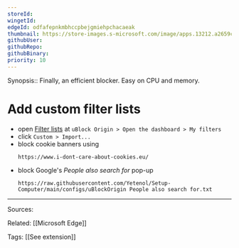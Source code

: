```yaml
---
storeId: 
wingetId:
edgeId: odfafepnkmbhccpbejgmiehpchacaeak
thumbnail: https://store-images.s-microsoft.com/image/apps.13212.a2659c2b-e8a2-4d0e-8b43-757be3f59cb5.2d0e9ee2-fee9-493a-9feb-124e50294b05.78dc92a0-64c2-47e3-a16b-6ef3f3025a18?mode=scale&h=100&q=90&w=100
githubUser: 
githubRepo: 
githubBinary: 
priority: 10
---
```


Synopsis:: Finally, an efficient blocker. Easy on CPU and memory.

# Add custom filter lists

- open [Filter lists](extension://odfafepnkmbhccpbejgmiehpchacaeak/dashboard.html#3p-filters.html) at `uBlock Origin > Open the dashboard > My filters `
- click `Custom > Import...`
- block cookie banners using
    ```
    https://www.i-dont-care-about-cookies.eu/
    ```
- block Google's *People also search for* pop-up
    ```
    https://raw.githubusercontent.com/Yetenol/Setup-Computer/main/configs/uBlockOrigin People also search for.txt
    ```


---


Sources:

Related:
[[Microsoft Edge]]

Tags:
[[See extension]]